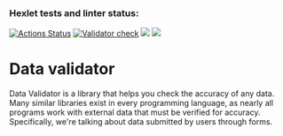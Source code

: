 ### Hexlet tests and linter status:
[![Actions Status](https://github.com/rogatin-av/java-project-78/actions/workflows/hexlet-check.yml/badge.svg)](https://github.com/rogatin-av/java-project-78/actions)
[![Validator check](https://github.com/rogatin-av/java-project-78/actions/workflows/main.yml/badge.svg)](https://github.com/rogatin-av/java-project-78/actions/workflows/main.yml)
<a href="https://codeclimate.com/github/rogatin-av/java-project-78/maintainability"><img src="https://api.codeclimate.com/v1/badges/dff7665c8c261214e6a6/maintainability" /></a>
<a href="https://codeclimate.com/github/rogatin-av/java-project-78/test_coverage"><img src="https://api.codeclimate.com/v1/badges/dff7665c8c261214e6a6/test_coverage" /></a>

# Data validator

Data Validator is a library that helps you check the accuracy of any data. Many similar libraries exist in every programming language, as nearly all programs work with external data that must be verified for accuracy. Specifically, we're talking about data submitted by users through forms.  